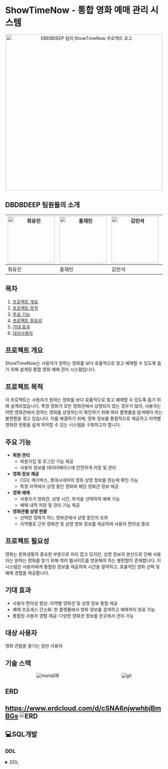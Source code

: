 # ShowTimeNow - 통합 영화 예매 관리 시스템
<p align="center">
    <img src="https://github.com/user-attachments/assets/24881a4d-a482-4b5f-9928-9004a3a452b9" alt="DBDBDEEP 팀의 ShowTimeNow 프로젝트 로고" width="500" height="500">
</p>

## DBDBDEEP 팀원들의 소개
| <img src="https://github.com/user-attachments/assets/98231e0d-e3fd-4d49-88d9-886dfa0c9f58" alt="최유진" width="150" height="150"> | <img src="https://github.com/user-attachments/assets/6ac2b1d3-3dae-426f-9dbe-39d8da6a6d67" alt="홍재민" width="150" height="150"> | <img src="https://github.com/user-attachments/assets/01e546d9-8fff-484f-8e2e-4e49675a3769" alt="김민석" width="150" height="150"> | <img src="https://github.com/user-attachments/assets/690a2aa0-9019-4809-a4a3-88f9d349b24e" alt="이성훈" width="150" height="150"> | <img src="https://github.com/user-attachments/assets/5f1dec4a-33a3-43f7-ad4b-b3bb1865a4f9" alt="김도윤" width="150" height="150"> |
|---|---|---|---|---|
| 최유진 | 홍재민 | 김민석 | 이성훈 | 김도윤 |

## 목차 
1. [프로젝트 개요](#프로젝트-개요) 
2. [프로젝트 목적](#프로젝트-목적) 
3. [주요 기능](#주요-기능)
4. [프로젝트 필요성](#프로젝트-필요성) 
5. [기대 효과](#기대-효과) 
6. [대상사용자](#대상-사용자)

## 프로젝트 개요
ShowTimeNow는 사용자가 원하는 영화를 보다 효율적으로 찾고 예매할 수 있도록 돕기 위해 설계된 통합 영화 예매 관리 시스템입니다.

## 프로젝트 목적
이 프로젝트는 사용자가 원하는 영화를 보다 효율적으로 찾고 예매할 수 있도록 돕기 위해 설계되었습니다. 특정 영화가 모든 영화관에서 상영되지 않는 경우가 많아, 사용자는 어떤 영화관에서 원하는 영화를 상영하는지 확인하기 위해 여러 플랫폼을 탐색해야 하는 불편함을 겪고 있습니다. 이를 해결하기 위해, 영화 정보를 통합적으로 제공하고 지역별 영화관 현황을 쉽게 파악할 수 있는 시스템을 구축하고자 합니다.

## 주요 기능
- **회원 관리**
  - 회원가입 및 로그인 기능 제공
  - 사용자 정보를 데이터베이스에 안전하게 저장 및 관리
- **영화 정보 제공**
  - CGV, 메가박스, 롯데시네마의 영화 상영 정보를 한눈에 확인 가능
  - 특정 지역에서 상영 중인 영화와 해당 영화관 정보 제공
- **영화 예매**
  - 사용자가 영화관, 상영 시간, 좌석을 선택하여 예매 가능
  - 예매 내역 저장 및 관리 기능 제공
- **영화관별 상영 현황**
  - 선택한 영화가 어느 영화관에서 상영 중인지 조회
  - 지역별로 근처 영화관 및 상영 영화 정보를 제공하여 사용자 편의성 증대

## 프로젝트 필요성
영화는 문화생활의 중요한 부분으로 자리 잡고 있지만, 상영 정보의 분산으로 인해 사용자는 원하는 영화를 찾기 위해 여러 웹사이트를 방문해야 하는 불편함이 존재합니다. 이 시스템은 사용자에게 통합된 정보를 제공하여 시간을 절약하고, 효율적인 영화 선택 및 예매 경험을 제공합니다.

## 기대 효과
- 사용자 편의성 향상: 지역별 영화관 및 상영 정보 통합 제공
- 예매 프로세스 간소화: 한 플랫폼에서 영화 정보를 검색하고 예매까지 완료 가능
- 통합된 사용자 경험 제공: 다양한 영화관 정보를 한곳에서 관리 가능

## 대상 사용자
영화 관람을 즐기는 일반 사용자

## 기술 스택
<div style="display: flex; justify-content: space-around;">
    <img src="https://img.shields.io/badge/mariaDB-003545?style=for-the-badge&logo=mariaDB&logoColor=white" alt="mariaDB">
    <img src="https://img.shields.io/badge/git-F05032?style=for-the-badge&logo=git&logoColor=white" alt="git">
</div>

## ERD
<https://www.erdcloud.com/d/cSNA6njwwhbjBmBGs>
![ERD](https://github.com/beyond-sw-camp/be13-1st-DBDBDEEP/blob/main/ERD.png)
---
## 💻SQL개발
### DDL
<details>
  <summary>DDL</summary>

  <details>
    <summary>ACTOR_PROFILE</summary>
![ACTOR_PROFILE](https://github.com/user-attachments/assets/777daafe-f947-4484-bda7-1d371896d959)
![ACTOR_PROFILE_CON](https://github.com/user-attachments/assets/783a5382-9c8f-4848-a479-14198d4ea0a7)
    <details>
      <summary>CINEMA</summary>
![CINEMA](https://github.com/user-attachments/assets/589a4da5-6b17-4fb4-82de-0c7bce1aa55b)
![CINEMA_COMPANY](https://github.com/user-attachments/assets/412a335e-0292-461b-94c5-9b719c123dcd)

      내용 3

      <details>
        <summary>네 번째 토글</summary>

        내용 4

        <details>
          <summary>다섯 번째 토글</summary>

          내용 5

          <details>
            <summary>여섯 번째 토글</summary>

            내용 6

            <details>
              <summary>일곱 번째 토글</summary>

              내용 7

              <details>
                <summary>여덟 번째 토글</summary>

                내용 8

                <details>
                  <summary>아홉 번째 토글</summary>

                  내용 9

                  <details>
                    <summary>열 번째 토글</summary>

                    내용 10

                    <details>
                      <summary>열한 번째 토글</summary>

                      내용 11

                      <details>
                        <summary>열두 번째 토글</summary>

                        내용 12

                        <details>
                          <summary>열세 번째 토글</summary>

                          내용 13

                          <details>
                            <summary>열네 번째 토글</summary>

                            내용 14

                            <details>
                              <summary>열다섯 번째 토글</summary>

                              내용 15

                              <details>
                                <summary>열여섯 번째 토글</summary>

                                내용 16

                                <details>
                                  <summary>열일곱 번째 토글</summary>

                                  내용 17

                                  <details>
                                    <summary>열여덟 번째 토글</summary>

                                    내용 18

                                    <details>
                                      <summary>열아홉 번째 토글</summary>

                                      내용 19

                                    </details>

                                  </details>

                                </details>

                              </details>

                            </details>

                          </details>

                        </details>

                      </details>

                    </details>

                  </details>

                </details>

              </details>

            </details>

          </details>

        </details>

      </details>

    </details>

  </details>

</details>
